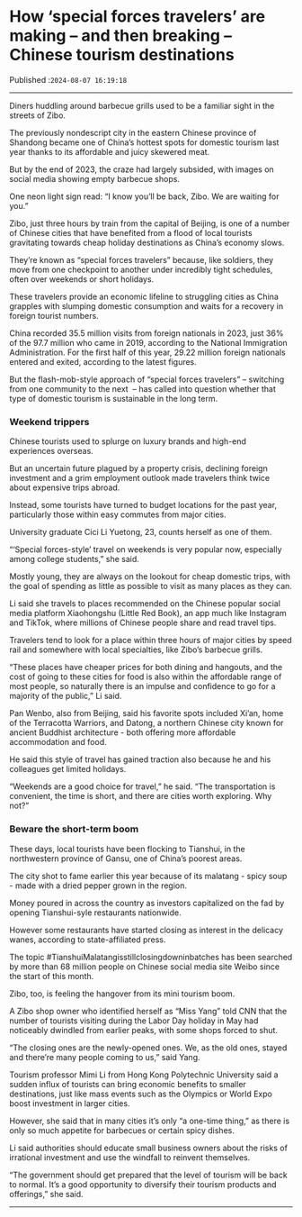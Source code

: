 # How ‘special forces travelers’ are making – and then breaking – Chinese tourism destinations

Published :`2024-08-07 16:19:18`

---

Diners huddling around barbecue grills used to be a familiar sight in the streets of Zibo.

The previously nondescript city in the eastern Chinese province of Shandong became one of China’s hottest spots for domestic tourism last year thanks to its affordable and juicy skewered meat.

But by the end of 2023, the craze had largely subsided, with images on social media showing empty barbecue shops.

One neon light sign read: “I know you’ll be back, Zibo. We are waiting for you.”

Zibo, just three hours by train from the capital of Beijing, is one of a number of Chinese cities that have benefited from a flood of local tourists gravitating towards cheap holiday destinations as China’s economy slows.

They’re known as “special forces travelers” because, like soldiers, they move from one checkpoint to another under incredibly tight schedules, often over weekends or short holidays.

These travelers provide an economic lifeline to struggling cities as China grapples with slumping domestic consumption and waits for a recovery in foreign tourist numbers.

China recorded 35.5 million visits from foreign nationals in 2023, just 36% of the 97.7 million who came in 2019, according to the National Immigration Administration. For the first half of this year, 29.22 million foreign nationals entered and exited, according to the latest figures.

But the flash-mob-style approach of “special forces travelers” – switching from one community to the next  – has called into question whether that type of domestic tourism is sustainable in the long term.

### Weekend trippers

Chinese tourists used to splurge on luxury brands and high-end experiences overseas.

But an uncertain future plagued by a property crisis, declining foreign investment and a grim employment outlook made travelers think twice about expensive trips abroad.

Instead, some tourists have turned to budget locations for the past year, particularly those within easy commutes from major cities.

University graduate Cici Li Yuetong, 23, counts herself as one of them.

“‘Special forces-style’ travel on weekends is very popular now, especially among college students,” she said.

Mostly young, they are always on the lookout for cheap domestic trips, with the goal of spending as little as possible to visit as many places as they can.

Li said she travels to places recommended on the Chinese popular social media platform Xiaohongshu (Little Red Book), an app much like Instagram and TikTok, where millions of Chinese people share and read travel tips.

Travelers tend to look for a place within three hours of major cities by speed rail and somewhere with local specialties, like Zibo’s barbecue grills.

“These places have cheaper prices for both dining and hangouts, and the cost of going to these cities for food is also within the affordable range of most people, so naturally there is an impulse and confidence to go for a majority of the public,” Li said.

Pan Wenbo, also from Beijing, said his favorite spots included Xi’an, home of the Terracotta Warriors, and Datong, a northern Chinese city known for ancient Buddhist architecture - both offering more affordable accommodation and food.

He said this style of travel has gained traction also because he and his colleagues get limited holidays.

“Weekends are a good choice for travel,” he said. “The transportation is convenient, the time is short, and there are cities worth exploring. Why not?”

### Beware the short-term boom

These days, local tourists have been flocking to Tianshui, in the northwestern province of Gansu, one of China’s poorest areas.

The city shot to fame earlier this year because of its malatang - spicy soup - made with a dried pepper grown in the region.

Money poured in across the country as investors capitalized on the fad by opening Tianshui-syle restaurants nationwide.

However some restaurants have started closing as interest in the delicacy wanes, according to state-affiliated press.

The topic #TianshuiMalatangisstillclosingdowninbatches has been searched by more than 68 million people on Chinese social media site Weibo since the start of this month.

Zibo, too, is feeling the hangover from its mini tourism boom.

A Zibo shop owner who identified herself as “Miss Yang” told CNN that the number of tourists visiting during the Labor Day holiday in May had noticeably dwindled from earlier peaks, with some shops forced to shut.

“The closing ones are the newly-opened ones. We, as the old ones, stayed and there’re many people coming to us,” said Yang.

Tourism professor Mimi Li from Hong Kong Polytechnic University said a sudden influx of tourists can bring economic benefits to smaller destinations, just like mass events such as the Olympics or World Expo boost investment in larger cities.

However, she said that in many cities it’s only “a one-time thing,” as there is only so much appetite for barbecues or certain spicy dishes.

Li said authorities should educate small business owners about the risks of irrational investment and use the windfall to reinvent themselves.

“The government should get prepared that the level of tourism will be back to normal. It’s a good opportunity to diversify their tourism products and offerings,” she said.

---


